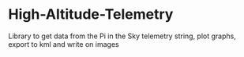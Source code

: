 # High-Altitude-Telemetry
Library to get data from the Pi in the Sky telemetry string, plot graphs, export to kml and write on images
